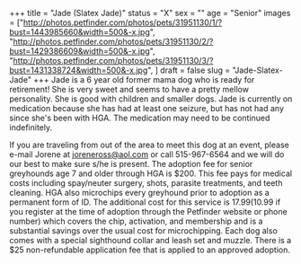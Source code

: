 +++
title = "Jade (Slatex Jade)"
status = "X"
sex = ""
age = "Senior"
images = ["http://photos.petfinder.com/photos/pets/31951130/1/?bust=1443985660&width=500&-x.jpg",
"http://photos.petfinder.com/photos/pets/31951130/2/?bust=1429386609&width=500&-x.jpg",
"http://photos.petfinder.com/photos/pets/31951130/3/?bust=1431338724&width=500&-x.jpg",
]
draft = false
slug = "Jade-Slatex-Jade"
+++
Jade is a 6 year old former mama dog who is ready for retirement! She is very sweet and seems to have a pretty mellow personality. She is good with children and smaller dogs. Jade is currently on medication because she has had at least one seizure, but has not had any since she's been with HGA. The medication may need to be continued indefinitely.

If you are traveling from out of the area to meet this dog at an event, please e-mail Jorene at joreneross@aol.com or call 515-967-6564 and we will do our best to make sure s/he is present. The adoption fee for senior greyhounds age 7 and older  through HGA is $200. This fee pays for medical costs including spay/neuter surgery, shots, parasite treatments, and teeth cleaning. HGA also microchips every greyhound prior to adoption as a permanent form of ID. The additional cost for this service is $17.99 ($10.99 if you register at the time of adoption through the Petfinder website or phone number) which covers the chip, activation, and membership and is a substantial savings over the usual cost for microchipping. Each dog also comes with a special sighthound collar and leash set and muzzle. There is a $25 non-refundable application fee that is applied to an approved adoption.
